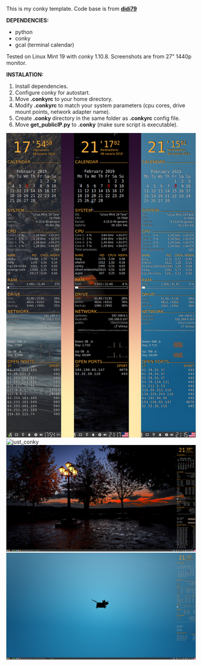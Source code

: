 This is my conky template.
Code base is from <a href="https://www.deviantart.com/didi79/art/conky-config-127651851"><b>didi79</b></a>

<b>DEPENDENCIES:</b>
<ul>
  <li>python</li>
  <li>conky</li>
  <li>gcal (terminal calendar)</li>
</ul>

Tested on Linux Mint 19 with conky 1.10.8. Screenshots are from 27" 1440p monitor.

<b>INSTALATION:</b>

1. Install dependencies.
2. Configure conky for autostart.
3. Move <b>.conkyrc</b> to your home directory.
4. Modify <b>.conkyrc</b> to match your system parameters (cpu cores, drive mount points, network adapter name).
5. Create <b>.conky</b> directory in the same folder as <b>.conkyrc</b> config file.
6. Move	<b>get_publicIP.py</b> to <b>.conky</b> (make sure script is executable).

![conky_full](https://raw.githubusercontent.com/f5AFfMhv/conky/master/screenshots/just_conky.png)
![just_conky](https://raw.githubusercontent.com/f5AFfMhv/conky/master/screenshots/desk_brown.png)
![just_conky](https://raw.githubusercontent.com/f5AFfMhv/conky/master/screenshots/desk_black.png)
![just_conky](https://raw.githubusercontent.com/f5AFfMhv/conky/master/screenshots/desk_blue.png)
